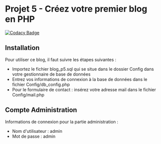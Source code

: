 # Projet 5 - Créez votre premier blog en PHP
[![Codacy Badge](https://app.codacy.com/project/badge/Grade/9af99025a6c345a9972eb441d049e0b4)](https://www.codacy.com/gh/JGoronflot/P5/dashboard?utm_source=github.com&amp;utm_medium=referral&amp;utm_content=JGoronflot/P5&amp;utm_campaign=Badge_Grade)

## Installation
Pour utiliser ce blog, il faut suivre les étapes suivantes :

*   Importez le fichier blog_p5.sql qui se situe dans le dossier Config dans votre gestionnaire de base de données
*   Entrez vos informations de connexion à la base de données dans le fichier Config/db_config.php
*   Pour le formulaire de contact : insérez votre adresse mail dans le fichier Config/mail.php

## Compte Administration
Informations de connexion pour la partie administration :
*   Nom d'utilisateur : admin
*   Mot de passe : admin
